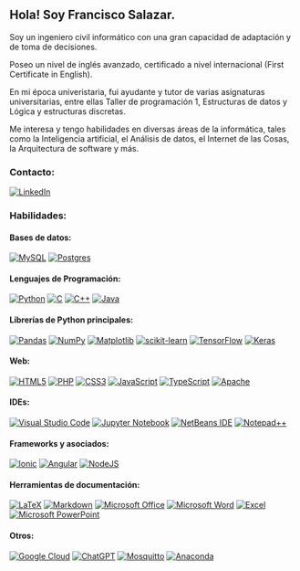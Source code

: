 ## Hola! Soy Francisco Salazar.
Soy un ingeniero civil informático con una gran capacidad de adaptación y de toma de decisiones.

Poseo un nivel de inglés avanzado, certificado a nivel internacional (First Certificate in English).

En mi época univeristaria, fui ayudante y tutor de varias asignaturas universitarias, entre ellas Taller de programación 1, Estructuras de datos y Lógica y estructuras discretas.

Me interesa y tengo habilidades en diversas áreas de la informática, tales como la Inteligencia artificial, el Análisis de datos, el Internet de las Cosas, la Arquitectura de software y más.

### Contacto:
[![LinkedIn](https://img.shields.io/badge/LinkedIn-1575F9?style=for-the-badge&logo=linkedin&logoColor=white&labelColor=101010)](https://www.linkedin.com/in/gaticavm9/)

### Habilidades:
#### Bases de datos:
[![MySQL](https://img.shields.io/badge/mysql-%2300f.svg?style=for-the-badge&logo=mysql&logoColor=white)]()
[![Postgres](https://img.shields.io/badge/postgres-%23316192.svg?style=for-the-badge&logo=postgresql&logoColor=white)]()

#### Lenguajes de Programación:
[![Python](https://img.shields.io/badge/python-3670A0?style=for-the-badge&logo=python&logoColor=ffdd54)]()
[![C](https://img.shields.io/badge/c-%2300599C.svg?style=for-the-badge&logo=c&logoColor=white)]()
[![C++](https://img.shields.io/badge/c++-%2300599C.svg?style=for-the-badge&logo=c%2B%2B&logoColor=white)]()
[![Java](https://img.shields.io/badge/java-%23ED8B00.svg?style=for-the-badge&logo=openjdk&logoColor=white)]()

#### Librerías de Python principales:
[![Pandas](https://img.shields.io/badge/pandas-%23150458.svg?style=for-the-badge&logo=pandas&logoColor=white)]()
[![NumPy](https://img.shields.io/badge/numpy-%23013243.svg?style=for-the-badge&logo=numpy&logoColor=white)]()
[![Matplotlib](https://img.shields.io/badge/Matplotlib-%23ffffff.svg?style=for-the-badge&logo=Matplotlib&logoColor=black)]()
[![scikit-learn](https://img.shields.io/badge/scikit--learn-%23F7931E.svg?style=for-the-badge&logo=scikit-learn&logoColor=white)]()
[![TensorFlow](https://img.shields.io/badge/TensorFlow-%23FF6F00.svg?style=for-the-badge&logo=TensorFlow&logoColor=white)]()
[![Keras](https://img.shields.io/badge/Keras-%23D00000.svg?style=for-the-badge&logo=Keras&logoColor=white)]()

#### Web:
[![HTML5](https://img.shields.io/badge/html5-%23E34F26.svg?style=for-the-badge&logo=html5&logoColor=white)]()
[![PHP](https://img.shields.io/badge/PHP-777BB4?style=for-the-badge&logo=php&logoColor=white&labelColor=101010)]()
[![CSS3](https://img.shields.io/badge/css3-%231572B6.svg?style=for-the-badge&logo=css3&logoColor=white)]()
[![JavaScript](https://img.shields.io/badge/javascript-%23323330.svg?style=for-the-badge&logo=javascript&logoColor=%23F7DF1E)]()
[![TypeScript](https://img.shields.io/badge/typescript-%23007ACC.svg?style=for-the-badge&logo=typescript&logoColor=white)]()
[![Apache](https://img.shields.io/badge/apache-%23D42029.svg?style=for-the-badge&logo=apache&logoColor=white)]()

#### IDEs:
[![Visual Studio Code](https://img.shields.io/badge/Visual%20Studio%20Code-0078d7.svg?style=for-the-badge&logo=visual-studio-code&logoColor=white)]()
[![Jupyter Notebook](https://img.shields.io/badge/jupyter-%23FA0F00.svg?style=for-the-badge&logo=jupyter&logoColor=white)]()
[![NetBeans IDE](https://img.shields.io/badge/NetBeansIDE-1B6AC6.svg?style=for-the-badge&logo=apache-netbeans-ide&logoColor=white)]()
[![Notepad++](https://img.shields.io/badge/Notepad++-90E59A.svg?style=for-the-badge&logo=notepad%2b%2b&logoColor=black)]()

#### Frameworks y asociados:
[![Ionic](https://img.shields.io/badge/Ionic-%233880FF.svg?style=for-the-badge&logo=Ionic&logoColor=white)]()
[![Angular](https://img.shields.io/badge/angular-%23DD0031.svg?style=for-the-badge&logo=angular&logoColor=white)]()
[![NodeJS](https://img.shields.io/badge/node.js-6DA55F?style=for-the-badge&logo=node.js&logoColor=white)]()

#### Herramientas de documentación:
[![LaTeX](https://img.shields.io/badge/latex-%23008080.svg?style=for-the-badge&logo=latex&logoColor=white)]()
[![Markdown](https://img.shields.io/badge/markdown-%23000000.svg?style=for-the-badge&logo=markdown&logoColor=white)]()
[![Microsoft Office](https://img.shields.io/badge/Microsoft_Office-D83B01?style=for-the-badge&logo=microsoft-office&logoColor=white)]()
[![Microsoft Word](https://img.shields.io/badge/Microsoft_Word-2B579A?style=for-the-badge&logo=microsoft-word&logoColor=white)]()
[![Excel](https://img.shields.io/badge/Excel-217346?style=for-the-badge&logo=microsoftexcel&logoColor=white&labelColor=101010)]()
[![Microsoft PowerPoint](https://img.shields.io/badge/Microsoft_PowerPoint-B7472A?style=for-the-badge&logo=microsoft-powerpoint&logoColor=white)]()

#### Otros:
[![Google Cloud](https://img.shields.io/badge/GoogleCloud-%234285F4.svg?style=for-the-badge&logo=google-cloud&logoColor=white)]()
[![ChatGPT](https://img.shields.io/badge/chatGPT-74aa9c?style=for-the-badge&logo=openai&logoColor=white)]()
[![Mosquitto](https://img.shields.io/badge/mosquitto-%233C5280.svg?style=for-the-badge&logo=eclipsemosquitto&logoColor=white)]()
[![Anaconda](https://img.shields.io/badge/Anaconda-%2344A833.svg?style=for-the-badge&logo=anaconda&logoColor=white)]()
